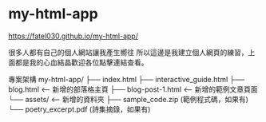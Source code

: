 # my-html-app
https://fatel030.github.io/my-html-app/

很多人都有自己的個人網站讓我產生嚮往
所以這邊是我建立個人網頁的練習，上面都是我的心血結晶歡迎各位點擊連結查看。

專案架構
my-html-app/
├── index.html
├── interactive_guide.html
├── blog.html  <-- 新增的部落格主頁
├── blog-post-1.html <-- 新增的範例文章頁面
└── assets/          <-- 新增的資料夾
    ├── sample_code.zip (範例程式碼，如果有)
    └── poetry_excerpt.pdf (詩集摘錄，如果有)
